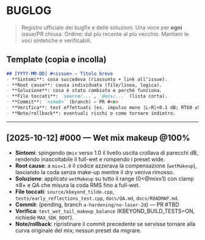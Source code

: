# BUGLOG

> Registro ufficiale dei bugfix e delle soluzioni. Una voce per **ogni** issue/PR chiusa.
> Ordine: dal più recente al più vecchio. Mantieni le voci sintetiche e verificabili.

## Template (copia e incolla)
```markdown
## [YYYY-MM-DD] #<issue> — Titolo breve
- **Sintomi**: cosa succedeva (riassunto + link all’issue).
- **Root cause**: causa individuata (file/linea, logica).
- **Soluzione**: cosa è stato cambiato e perché funziona.
- **File toccati**: `source/...`, `docs/...` (lista corta).
- **Commit**: `<sha8>` (branch) — PR #<n>
- **Verifica**: test effettuati (es. impulso mono |L−R|<0.1 dB; RT60 ±5%).
- **Note/rollback**: eventuali rischi o come tornare indietro.
```

---

## [2025-10-12] #000 — Wet mix makeup @100%
- **Sintomi**: spingendo `@mix` verso 1.0 il livello uscita crollava di parecchi dB, rendendo inascoltabile il full-wet e rompendo i preset wide.
- **Root cause**: a `mix=1.0` il codice azzerava la compensazione (`wetMakeup`), lasciando la coda senza make-up mentre il dry veniva rimosso.
- **Soluzione**: applicato `wetMakeup` su tutto il range (0<@mix≤1) con clamp ≤8× e QA che misura la coda RMS fino a full-wet.
- **File toccati**: `source/kbeyond_tilde.cpp`, `tests/early_reflections_test.cpp`, `docs/QA.md`, `docs/ROADMAP.md`.
- **Commit**: (pending, branch `a-hardening/no-laser-2d`) — PR #TBD
- **Verifica**: `test_wet_tail_makeup_balance` (KBEYOND_BUILD_TESTS=ON, richiede `MAX_SDK_ROOT`).
- **Note/rollback**: ripristinare il commit precedente se servisse tornare alla curva originale del mix; nessun preset da migrare.
